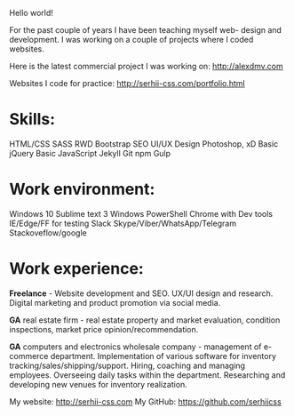 Hello world!

For the past couple of years I have been teaching myself web- design and development. I was working on a couple of projects where I coded websites.

Here is the latest commercial project I was working on:
http://alexdmv.com

Websites I code for practice: 
http://serhii-css.com/portfolio.html

# Skills:

HTML/CSS
SASS
RWD
Bootstrap
SEO
UI/UX Design
Photoshop, xD
Basic jQuery
Basic JavaScript
Jekyll
Git
npm
Gulp

# Work environment:

Windows 10
Sublime text 3
Windows PowerShell
Chrome with Dev tools
IE/Edge/FF for testing
Slack
Skype/Viber/WhatsApp/Telegram
Stackoveflow/google


# Work experience:

<b>Freelance</b> - Website development and SEO. UX/UI design and research. Digital marketing and product promotion via social media.

<b>GA</b> real estate firm - real estate property and market evaluation, condition inspections, market price opinion/recommendation.

<b>GA</b> computers and electronics wholesale company - management of e-commerce department. Implementation of various software for inventory tracking/sales/shipping/support. Hiring, coaching and managing employees. Overseeing daily tasks within the department. Researching and developing new venues for inventory realization.

My website: http://serhii-css.com
My GitHub: https://github.com/serhiicss
